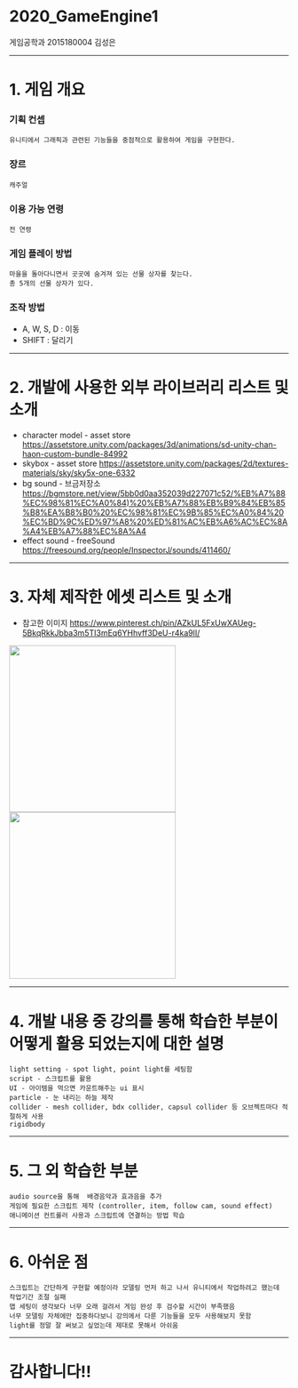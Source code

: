 # 2020_GameEngine1

게임공학과 2015180004 김성은      

***    

# 1. 게임 개요   
### 기획 컨셉   
    유니티에서 그래픽과 관련된 기능들을 중점적으로 활용하여 게임을 구현한다.  
### 장르  
    캐주얼  
### 이용 가능 연령  
    전 연령  
### 게임 플레이 방법  
    마을을 돌아다니면서 곳곳에 숨겨져 있는 선물 상자를 찾는다.   
    총 5개의 선물 상자가 있다.   
### 조작 방법  
* A, W, S, D : 이동  
* SHIFT : 달리기

***   

# 2. 개발에 사용한 외부 라이브러리 리스트 및 소개   
* character model - asset store <https://assetstore.unity.com/packages/3d/animations/sd-unity-chan-haon-custom-bundle-84992>   
* skybox - asset store <https://assetstore.unity.com/packages/2d/textures-materials/sky/sky5x-one-6332>   
* bg sound - 브금저장소 <https://bgmstore.net/view/5bb0d0aa352039d227071c52/%EB%A7%88%EC%98%81%EC%A0%84)%20%EB%A7%88%EB%B9%84%EB%85%B8%EA%B8%B0%20%EC%98%81%EC%9B%85%EC%A0%84%20%EC%BD%9C%ED%97%A8%20%ED%81%AC%EB%A6%AC%EC%8A%A4%EB%A7%88%EC%8A%A4>   
* effect sound - freeSound <https://freesound.org/people/InspectorJ/sounds/411460/>   

***   

# 3. 자체 제작한 에셋 리스트 및 소개  
* 참고한 이미지 <https://www.pinterest.ch/pin/AZkUL5FxUwXAUeg-5BkqRkkJbba3m5TI3mEq6YHhvff3DeU-r4ka9lI/>  
<div>  
<img width="300" src="https://user-images.githubusercontent.com/22375492/86146557-5743aa80-bb33-11ea-8ff5-3547f15decd9.jpg">
<img width ="300" src="https://user-images.githubusercontent.com/22375492/86420006-1359cc80-bd10-11ea-8cf9-696a56098963.PNG">
</div>

***  

# 4. 개발 내용 중 강의를 통해 학습한 부분이 어떻게 활용 되었는지에 대한 설명  
    light setting - spot light, point light를 세팅함   
    script - 스크립트를 활용   
    UI - 아이템을 먹으면 카운트해주는 ui 표시   
    particle - 눈 내리는 하늘 제작   
    collider - mesh collider, bdx collider, capsul collider 등 오브젝트마다 적절하게 사용   
    rigidbody    
    
***    

# 5. 그 외 학습한 부분     
    audio source을 통해  배경음악과 효과음을 추가   
    게임에 필요한 스크립트 제작 (controller, item, follow cam, sound effect)   
    애니메이션 컨트롤러 사용과 스크립트에 연결하는 방법 학습   
    
***    

# 6. 아쉬운 점   
    스크립트는 간단하게 구현할 예정이라 모델링 먼저 하고 나서 유니티에서 작업하려고 했는데 작업기간 조절 실패   
    맵 세팅이 생각보다 너무 오래 걸려서 게임 완성 후 검수할 시간이 부족했음   
    너무 모델링 자체에만 집중하다보니 강의에서 다룬 기능들을 모두 사용해보지 못함   
    light를 정말 잘 써보고 싶었는데 제대로 못해서 아쉬움  
    
***   

# 감사합니다!!
    
    
